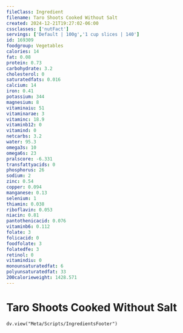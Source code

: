 ```yaml
---
fileClass: Ingredient
filename: Taro Shoots Cooked Without Salt
created: 2024-12-21T19:27:02-06:00
cssclasses: ['nutFact']
servings: ['Default | 100g','1 cup slices | 140']
id: 169309
foodgroup: Vegetables
calories: 14
fat: 0.08
protein: 0.73
carbohydrate: 3.2
cholesterol: 0
saturatedfats: 0.016
calcium: 14
iron: 0.41
potassium: 344
magnesium: 8
vitaminaiu: 51
vitaminarae: 3
vitaminc: 18.9
vitaminb12: 0
vitamind: 0
netcarbs: 3.2
water: 95.3
omega3s: 10
omega6s: 23
pralscore: -6.331
transfattyacids: 0
phosphorus: 26
sodium: 2
zinc: 0.54
copper: 0.094
manganese: 0.13
selenium: 1
thiamin: 0.038
riboflavin: 0.053
niacin: 0.81
pantothenicacid: 0.076
vitaminb6: 0.112
folate: 3
folicacid: 0
foodfolate: 3
folatedfe: 3
retinol: 0
vitamindiu: 0
monounsaturatedfat: 6
polyunsaturatedfat: 33
200calorieweight: 1428.571
---
```


# Taro Shoots Cooked Without Salt

```dataviewjs
dv.view("Meta/Scripts/IngredientsFooter")
```